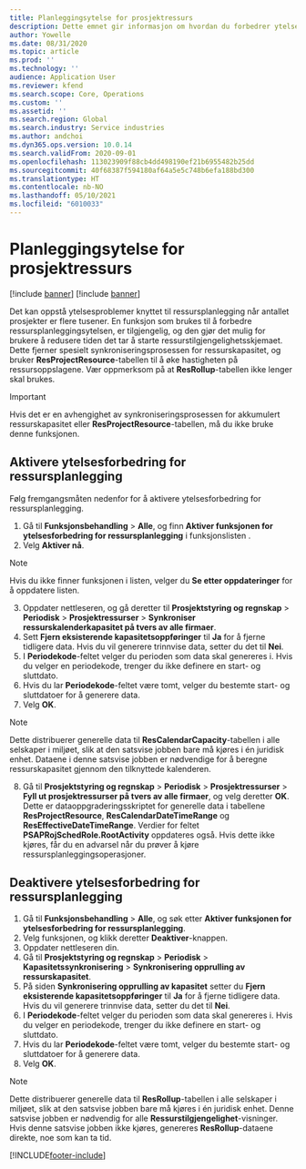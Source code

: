 ```yaml
---
title: Planleggingsytelse for prosjektressurs
description: Dette emnet gir informasjon om hvordan du forbedrer ytelsen til ressursplanlegging for et stort antall prosjekter.
author: Yowelle
ms.date: 08/31/2020
ms.topic: article
ms.prod: ''
ms.technology: ''
audience: Application User
ms.reviewer: kfend
ms.search.scope: Core, Operations
ms.custom: ''
ms.assetid: ''
ms.search.region: Global
ms.search.industry: Service industries
ms.author: andchoi
ms.dyn365.ops.version: 10.0.14
ms.search.validFrom: 2020-09-01
ms.openlocfilehash: 113023909f88cb4dd498190ef21b6955482b25dd
ms.sourcegitcommit: 40f68387f594180af64a5e5c748b6efa188bd300
ms.translationtype: HT
ms.contentlocale: nb-NO
ms.lasthandoff: 05/10/2021
ms.locfileid: "6010033"
---
```

# <a name="project-resource-scheduling-performance"></a>Planleggingsytelse for prosjektressurs

[!include [banner](../includes/banner.md)]
[!include [banner](../includes/preview-banner.md)]


Det kan oppstå ytelsesproblemer knyttet til ressursplanlegging når antallet prosjekter er flere tusener. En funksjon som brukes til å forbedre ressursplanleggingsytelsen, er tilgjengelig, og den gjør det mulig for brukere å redusere tiden det tar å starte ressurstilgjengelighetsskjemaet. Dette fjerner spesielt synkroniseringsprosessen for ressurskapasitet, og bruker **ResProjectResource**-tabellen til å øke hastigheten på ressursoppslagene. Vær oppmerksom på at **ResRollup**-tabellen ikke lenger skal brukes.

> [!IMPORTANT]
> Hvis det er en avhengighet av synkroniseringsprosessen for akkumulert ressurskapasitet eller **ResProjectResource**-tabellen, må du ikke bruke denne funksjonen.

## <a name="enable-resource-scheduling-performance-enhancement"></a>Aktivere ytelsesforbedring for ressursplanlegging
Følg fremgangsmåten nedenfor for å aktivere ytelsesforbedring for ressursplanlegging.

1. Gå til **Funksjonsbehandling** > **Alle**, og finn **Aktiver funksjonen for ytelsesforbedring for ressursplanlegging** i funksjonslisten .
2. Velg **Aktiver nå**.

> [!NOTE]
> Hvis du ikke finner funksjonen i listen, velger du **Se etter oppdateringer** for å oppdatere listen.

3. Oppdater nettleseren, og gå deretter til **Prosjektstyring og regnskap** > **Periodisk** > **Prosjektressurser** > **Synkroniser ressurskalenderkapasitet på tvers av alle firmaer**.
4. Sett **Fjern eksisterende kapasitetsoppføringer** til **Ja** for å fjerne tidligere data. Hvis du vil generere trinnvise data, setter du det til **Nei**.
5. I **Periodekode**-feltet velger du perioden som data skal genereres i. Hvis du velger en periodekode, trenger du ikke definere en start- og sluttdato.
6. Hvis du lar **Periodekode**-feltet være tomt, velger du bestemte start- og sluttdatoer for å generere data.
7. Velg **OK**.

 > [!NOTE]
 > Dette distribuerer generelle data til **ResCalendarCapacity**-tabellen i alle selskaper i miljøet, slik at den satsvise jobben bare må kjøres i én juridisk enhet. Dataene i denne satsvise jobben er nødvendige for å beregne ressurskapasitet gjennom den tilknyttede kalenderen.

8. Gå til **Prosjektstyring og regnskap** > **Periodisk** > **Prosjektressurser** > **Fyll ut prosjektressurser på tvers av alle firmaer**, og velg deretter **OK**. Dette er dataoppgraderingsskriptet for generelle data i tabellene **ResProjectResource**, **ResCalendarDateTimeRange** og **ResEffectiveDateTimeRange**. Verdier for feltet **PSAPRojSchedRole.RootActivity** oppdateres også. Hvis dette ikke kjøres, får du en advarsel når du prøver å kjøre ressursplanleggingsoperasjoner.
 
## <a name="turn-off-resource-scheduling-performance-enhancement"></a>Deaktivere ytelsesforbedring for ressursplanlegging

1. Gå til **Funksjonsbehandling** > **Alle**, og søk etter **Aktiver funksjonen for ytelsesforbedring for ressursplanlegging**.
2. Velg funksjonen, og klikk deretter **Deaktiver**-knappen.
3. Oppdater nettleseren din.
4. Gå til **Prosjektstyring og regnskap** > **Periodisk** > **Kapasitetssynkronisering** > **Synkronisering opprulling av ressurskapasitet**.
5. På siden **Synkronisering opprulling av kapasitet** setter du **Fjern eksisterende kapasitetsoppføringer** til **Ja** for å fjerne tidligere data. Hvis du vil generere trinnvise data, setter du det til **Nei**.
6. I **Periodekode**-feltet velger du perioden som data skal genereres i. Hvis du velger en periodekode, trenger du ikke definere en start- og sluttdato.
7. Hvis du lar **Periodekode**-feltet være tomt, velger du bestemte start- og sluttdatoer for å generere data.
8. Velg **OK**.

> [!NOTE]
> Dette distribuerer generelle data til **ResRollup**-tabellen i alle selskaper i miljøet, slik at den satsvise jobben bare må kjøres i én juridisk enhet. Denne satsvise jobben er nødvendig for alle **Ressurstilgjengelighet**-visninger. Hvis denne satsvise jobben ikke kjøres, genereres **ResRollup**-dataene direkte, noe som kan ta tid.


[!INCLUDE[footer-include](../includes/footer-banner.md)]